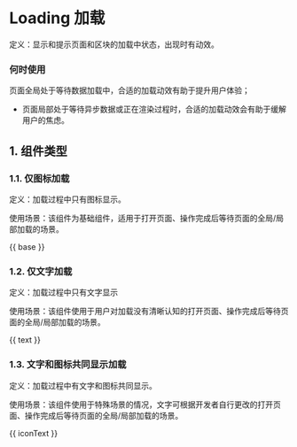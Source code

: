 # Loading 加载

定义：显示和提示页面和区块的加载中状态，出现时有动效。

### 何时使用

页面全局处于等待数据加载中，合适的加载动效有助于提升用户体验；

- 页面局部处于等待异步数据或正在渲染过程时，合适的加载动效会有助于缓解用户的焦虑。

## 1. 组件类型

### 1.1. 仅图标加载

定义：加载过程中只有图标显示。

使用场景：该组件为基础组件，适用于打开页面、操作完成后等待页面的全局/局部加载的场景。

{{ base }}

### 1.2. 仅文字加载

定义：加载过程中只有文字显示

使用场景：该组件使用于用户对加载没有清晰认知的打开页面、操作完成后等待页面的全局/局部加载的场景。

{{ text }}

### 1.3. 文字和图标共同显示加载

定义：加载过程中有文字和图标共同显示。

使用场景：该组件使用于特殊场景的情况，文字可根据开发者自行更改的打开页面、操作完成后等待页面的全局/局部加载的场景。

{{ iconText }}
